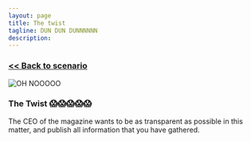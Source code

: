 ```yaml
---
layout: page
title: The twist
tagline: DUN DUN DUNNNNNN
description:
---
```


### [\<\< Back to scenario](../10-passwords-exposed-2.html)

![OH NOOOOO](https://media2.giphy.com/media/FYPNRgBunPH44/giphy.gif)

### The Twist 😱😱😱😱😱

The CEO of the magazine wants to be as transparent as possible in this matter, and publish all information that you have gathered.
